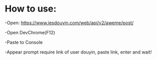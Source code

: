 # How to use:
-Open: https://www.iesdouyin.com/web/api/v2/aweme/post/

-Open DevChrome(F12)

-Paste to Console

-Appear prompt require link of user douyin, paste link, enter and wait!
